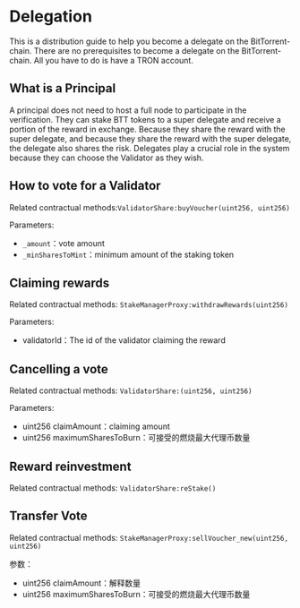 # Delegation

This is a distribution guide to help you become a delegate on the BitTorrent-chain. There are no prerequisites to become a delegate on the BitTorrent-chain. All you have to do is have a TRON account.

## What is a Principal

A principal does not need to host a full node to participate in the verification. They can stake BTT tokens to a super delegate and receive a portion of the reward in exchange. Because they share the reward with the super delegate, and because they share the reward with the super delegate, the delegate also shares the risk. Delegates play a crucial role in the system because they can choose the Validator as they wish.

## How to vote for a Validator

Related contractual methods:`ValidatorShare:buyVoucher(uint256, uint256)`

Parameters:

+ `_amount`：vote amount
+ `_minSharesToMint`：minimum amount of the staking token

## Claiming rewards

Related contractual methods: `StakeManagerProxy:withdrawRewards(uint256)`

Parameters:

+ validatorId：The id of the validator claiming the reward

## Cancelling a vote

Related contractual methods: `ValidatorShare:(uint256, uint256)`

Parameters:

+ uint256 claimAmount：claiming amount
+ uint256 maximumSharesToBurn：可接受的燃烧最大代理币数量

## Reward reinvestment

Related contractual methods: `ValidatorShare:reStake()`

## Transfer Vote

Related contractual methods: `StakeManagerProxy:sellVoucher_new(uint256, uint256)`

参数：

+ uint256 claimAmount：解释数量
+ uint256 maximumSharesToBurn：可接受的燃烧最大代理币数量
